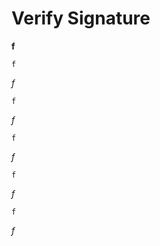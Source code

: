 # Verify Signature
**f**

```
f
```
*f*

```
f
```
*f*

```
f
```
*f*

```
f
```
*f*

```
f
```
*f*

